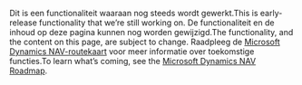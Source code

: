<span data-ttu-id="72f71-101">Dit is een functionaliteit waaraan nog steeds wordt gewerkt.</span><span class="sxs-lookup"><span data-stu-id="72f71-101">This is early-release functionality that we’re still working on.</span></span> <span data-ttu-id="72f71-102">De functionaliteit en de inhoud op deze pagina kunnen nog worden gewijzigd.</span><span class="sxs-lookup"><span data-stu-id="72f71-102">The functionality, and the content on this page, are subject to change.</span></span> <span data-ttu-id="72f71-103">Raadpleeg de [Microsoft Dynamics NAV-routekaart](https://go.microsoft.com/fwlink/?linkid=842139) voor meer informatie over toekomstige functies.</span><span class="sxs-lookup"><span data-stu-id="72f71-103">To learn what’s coming, see the [Microsoft Dynamics NAV Roadmap](https://go.microsoft.com/fwlink/?linkid=842139).</span></span>